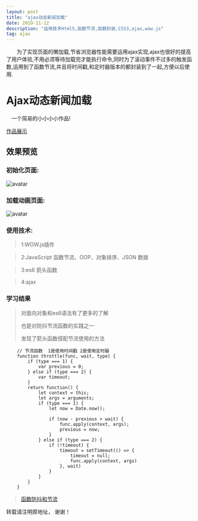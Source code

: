 ```yaml
---
layout: post
title: "ajax动态新闻加载"
date: 2019-11-12
description: "运用技术Html5,函数节流,函数封装,CSS3,ajax,wow.js"
tag: ajax
---     
```


　　为了实现页面的懒加载,节省浏览器性能需要运用ajax实现,ajax也很好的提高了用户体验,不用必须等待加载完才能执行命令,同时为了滚动事件不过多的触发函数,运用到了函数节流,并且将时间戳,和定时器版本的都封装到了一起,方便以后使用.

 

# Ajax动态新闻加载
　一个简易的小小小小作品!

 [作品展示](https://qq6515255.github.io/web/lod/index.html)
## 效果预览

###  初始化页面:

![avatar](https://qq6515255.github.io/images/posts/lod/1.jpg)

###  加载动画页面:

![avatar](https://qq6515255.github.io/images/posts/lod/l2.jpg)


### 使用技术:

>1:WOW.js插件

>2:JavaScript  函数节流、OOP、对象排序、JSON 数据 

>3:es6 箭头函数 

>4:ajax 
<p> </p>


### 学习结果

> 对面向对象和es6语法有了更多的了解
> 
> 也是对防抖节流函数的实践之一
> 
> 发现了箭头函数搭配节流使用的方法


```
    // 节流函数  1是使用时间戳 2是使用定时器
    function throttle(func, wait, type) {
        if (type === 1) {
            var previous = 0;
        } else if (type === 2) {
            var timeout;
        }
        return function() {
            let context = this;
            let args = arguments;
            if (type === 1) {
                let now = Date.now();

                if (now - previous > wait) {
                    func.apply(context, args);
                    previous = now;
                }
            } else if (type === 2) {
                if (!timeout) {
                    timeout = setTimeout(() => {
                        timeout = null;
                        func.apply(context, args)
                    }, wait)
                }
            }
        }
    }

```

<p> </p>

> [函数防抖和节流](https://www.jianshu.com/p/c8b86b09daf0)    

<p> </p>


转载请注明原地址， 谢谢！
